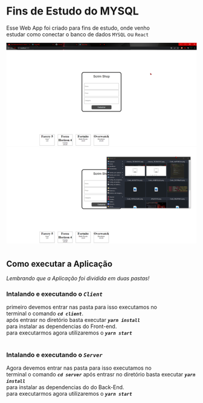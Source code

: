 # Fins de Estudo do MYSQL

Esse Web App foi criado para fins de estudo, onde venho \
estudar como conectar o banco de dados `MYSQL` ou `React`

<img src="./picture.png">
<img src="./gif.gif">

#
## Como executar a Aplicação
*Lembrando que a Aplicação foi dividida em duas pastas!*

### Intalando e executando o *`Client`*
primeiro devemos entrar nas pasta para isso executamos no \
terminal o comando ***`cd client`***.\
após entrasr no diretório basta executar ***`yarn install`***\
para instalar as dependencias do Front-end.\
para executarmos agora utilizaremos o ***`yarn start`***
#
### Intalando e executando o *`Server`*
Agora devemos entrar nas pasta para isso executamos no \
terminal o comando ***`cd server`***
após entrasr no diretório basta executar ***`yarn install`***\
para instalar as dependencias do do Back-End.\
para executarmos agora utilizaremos o ***`yarn start`***

